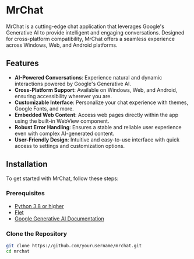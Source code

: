 # MrChat

MrChat is a cutting-edge chat application that leverages Google's Generative AI to provide intelligent and engaging conversations. Designed for cross-platform compatibility, MrChat offers a seamless experience across Windows, Web, and Android platforms.

## Features

- **AI-Powered Conversations**: Experience natural and dynamic interactions powered by Google's Generative AI.
- **Cross-Platform Support**: Available on Windows, Web, and Android, ensuring accessibility wherever you are.
- **Customizable Interface**: Personalize your chat experience with themes, Google Fonts, and more.
- **Embedded Web Content**: Access web pages directly within the app using the built-in WebView component.
- **Robust Error Handling**: Ensures a stable and reliable user experience even with complex AI-generated content.
- **User-Friendly Design**: Intuitive and easy-to-use interface with quick access to settings and customization options.

## Installation

To get started with MrChat, follow these steps:

### Prerequisites

- [Python 3.8 or higher](https://www.python.org/)
- [Flet](https://flet.dev/) 
- [Google Generative AI Documentation](https://deepmind.google/technologies/gemini/)

### Clone the Repository

```bash
git clone https://github.com/yourusername/mrchat.git
cd mrchat
```